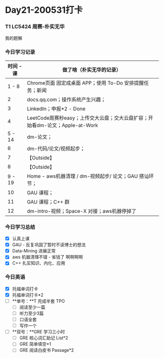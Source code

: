 # Day21-200531打卡

### T1 LC5424 周赛-朴实无华

我的题解

### 今日学习记录

| 时间 - 课 | 做了啥（朴实无华的记录）                                     |
| --------- | ------------------------------------------------------------ |
| 1 - 8     | Chrome页面 固定成桌面 APP；使用 To-Do 安排提醒任务；新闻     |
| 2         | docs.qq.com；操作系统产生兴趣；                              |
| 3         | LinkedIn；申报*2 - Done                                      |
| 4         | LeetCode周赛秒easy；上传交大云盘；交大云盘扩容；开始看dm-论文；Apple-at-Work |
| 5 - 14    | dm-论文；                                                    |
| 6         | dm-代码/论文/视频起步；                                      |
| 7         | 【Outside】                                                  |
| 8         | 【Outside】                                                  |
| 9 - 19    | Home - aws机器清理 / dm-视频起步/  论文；GAU 搭讪环节；      |
| 10        | GAU 课程；                                                   |
| 11        | GAU 课程；C++ 群                                             |
| 12        | dm-intro-视频；Space-X 对接；aws机器停掉了                   |

### 今日学习总结

- [x] 认真上课
- [x] GAU  - 反复巩固了暂时不读博士的想法
- [x] Data-Mining 进展正常
- [x] aws 机器清理不错 - 省钱了 啊啊啊啊
- [x] C++ 扎实知识、内化、应用

### 今日英语

- [x] 托福单词打卡
- [x] 托福单词打卡*2
- [ ] **单号：**T 完成半套 TPO
  - [ ] 阅读至少一篇
  - [ ] 听力至少3篇
  - [ ] 口语全套
  - [ ] 写作一个
- [ ] **双号：**GRE 学习三小时
  - [ ] GRE 核心词汇助记 List*2
  - [ ] GRE 简单填空*1
  - [ ] GRE 阅读白皮书 Passage*2
